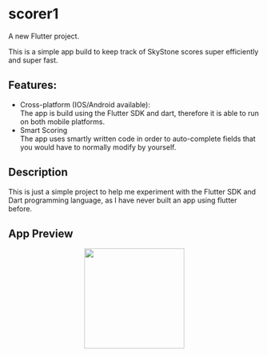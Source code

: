 # scorer1

A new Flutter project.

This is a simple app build to keep track of SkyStone scores super efficiently and super fast.

## Features:

- Cross-platform (IOS/Android available):<br>
  The app is build using the Flutter SDK and dart, therefore it is able to run on both mobile platforms.
- Smart Scoring <br>
  The app uses smartly written code in order to auto-complete fields that you would have to normally modify by yourself.
  
## Description

This is just a simple project to help me experiment with the Flutter SDK and Dart programming language, as I have never built an app using flutter before.

## App Preview

<p align="center">
   <image src="https://media.giphy.com/media/QTyYcQcNHPhwr1pvFz/giphy.gif" width="200">
</p>

